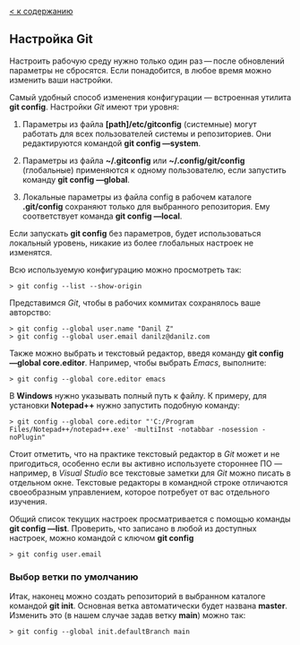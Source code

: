 [< к содержанию](readme.md)

## Настройка Git

Настроить рабочую среду нужно только один раз — после обновлений параметры не сбросятся. Если понадобится, в любое время можно изменить ваши настройки.

Самый удобный способ изменения конфигурации — встроенная утилита **git config**. Настройки *Git* имеют три уровня:

1. Параметры из файла **[path]/etc/gitconfig** (системные) могут работать для всех пользователей системы и репозиториев. Они редактируются командой **git config —system**.

2. Параметры из файла **~/.gitconfig** или **~/.config/git/config** (глобальные) применяются к одному пользователю, если запустить команду **git config —global**.

3. Локальные параметры из файла config в рабочем каталоге **.git/config** сохраняют только для выбранного репозитория. Ему соответствует команда **git config —local**.

Если запускать **git config** без параметров, будет использоваться локальный уровень, никакие из более глобальных настроек не изменятся.

Всю используемую конфигурацию можно просмотреть так:
```
> git config --list --show-origin
```
Представимся *Git*, чтобы в рабочих коммитах сохранялось ваше авторство:
```
> git config --global user.name "Danil Z"
> git config --global user.email danilz@danilz.com
```
Также можно выбрать и текстовый редактор, введя команду **git config —global core.editor**. Например, чтобы выбрать *Emacs*, выполните:
```
> git config --global core.editor emacs
```
В **Windows** нужно указывать полный путь к файлу. К примеру, для установки **Notepad++** нужно запустить подобную команду:
```
> git config --global core.editor "'C:/Program Files/Notepad++/notepad++.exe' -multiInst -notabbar -nosession -noPlugin"
```
Стоит отметить, что на практике текстовый редактор в *Git* может и не пригодиться, особенно если вы активно используете стороннее ПО — например, в *Visual Studio* все текстовые заметки для *Git* можно писать в отдельном окне. Текстовые редакторы в командной строке отличаются своеобразным управлением, которое потребует от вас отдельного изучения.

Общий список текущих настроек просматривается с помощью команды **git config —list**. Проверить, что записано в любой из доступных настроек, можно командой с ключом  **git config <key>**
```
> git config user.email
```

### Выбор ветки по умолчанию
Итак, наконец можно создать репозиторий в выбранном каталоге командой **git init**. Основная ветка автоматически будет названа **master**. Изменить это (в нашем случае задав ветку **main**) можно так:
```
> git config --global init.defaultBranch main
```